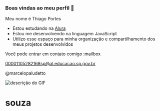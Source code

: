 ### Boas vindas ao meu perfil 🖤

Meu nome é Thiago Portes

- Estou estudando na [Alura](https://www.alura.com.br)
- Estou me desenvolvendo na linguagem JavaScript
- Utilizo esse espaço para minha organização e compartilhamento dos meus projetos desenvolvidos

Você pode entrar em contato comigo :mailbox

00001105282168sp@al.educacao.sp.gov.br

@marcelopaludetto

![descrição do GIF](https://tenor.com/pt-BR/view/troll-face-meme-trololo-cursed-gif-21288173)
# souza
